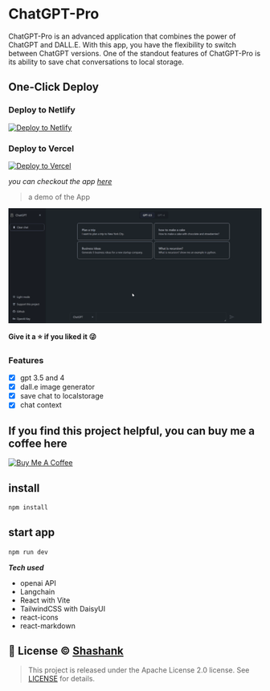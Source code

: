 # ChatGPT-Pro

ChatGPT-Pro is an advanced application that combines the power of ChatGPT and DALL.E. With this app, you have the flexibility to switch between ChatGPT versions. One of the standout features of ChatGPT-Pro is its ability to save chat conversations to local storage.

## One-Click Deploy

### Deploy to Netlify

[![Deploy to Netlify](https://www.netlify.com/img/deploy/button.svg)](https://app.netlify.com/start/deploy?repository=https://github.com/EyuCoder/chatgpt-clone)

### Deploy to Vercel

[![Deploy to Vercel](https://vercel.com/button)](https://vercel.com/new/clone?repository-url=https://github.com/EyuCoder/chatgpt-clone&project-name=chatgpt-and-dalle&repo-name=chatgpt-clone)

_you can checkout the app [here](https://chatgpt.eyucoder.com/)_

> a demo of the App

<!-- https://user-images.githubusercontent.com/26358650/212903093-08c58f9b-25b5-440d-89e7-7a4b1f36df5a.mp4 -->
<img src="demo/demo.gif" width="800px" alt="android icon"/>

**Give it a ⭐ if you liked it 😜**

### Features

- [x] gpt 3.5 and 4
- [x] dall.e image generator
- [x] save chat to localstorage
- [x] chat context

## If you find this project helpful, you can buy me a coffee here

<a href="https://www.buymeacoffee.com/eyuel" target="_blank"><img src="https://cdn.buymeacoffee.com/buttons/v2/default-yellow.png" alt="Buy Me A Coffee" style="height: 40px !important;width: 150px !important;" ></a>

## install

```bash
npm install
```

## start app

```bash
npm run dev
```

**_Tech used_**

- openai API
- Langchain
- React with Vite
- TailwindCSS with DaisyUI
- react-icons
- react-markdown

## 📝 License © [Shashank](https://linkedin.com/in/eyuel-daniel)

> This project is released under the Apache License 2.0 license. See [LICENSE](./LICENSE) for details.
